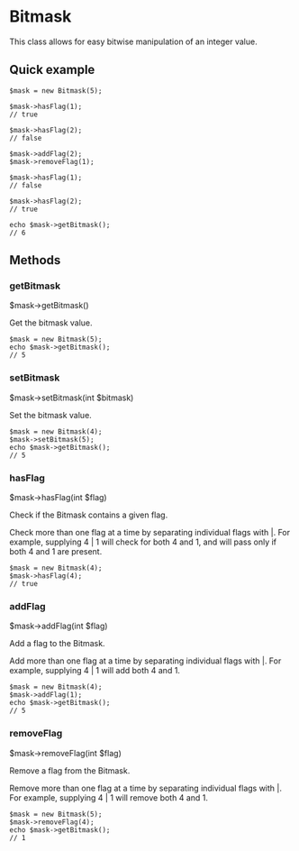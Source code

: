 Bitmask
=======

This class allows for easy bitwise manipulation of an integer value.

## Quick example

    $mask = new Bitmask(5);

    $mask->hasFlag(1);
    // true

    $mask->hasFlag(2);
    // false

    $mask->addFlag(2);
    $mask->removeFlag(1);

    $mask->hasFlag(1);
    // false

    $mask->hasFlag(2);
    // true

    echo $mask->getBitmask();
    // 6

## Methods

### getBitmask

$mask->getBitmask()

Get the bitmask value.

    $mask = new Bitmask(5);
    echo $mask->getBitmask();
    // 5

### setBitmask

$mask->setBitmask(int $bitmask)

Set the bitmask value.

    $mask = new Bitmask(4);
    $mask->setBitmask(5);
    echo $mask->getBitmask();
    // 5

### hasFlag

$mask->hasFlag(int $flag)

Check if the Bitmask contains a given flag.

Check more than one flag at a time by separating individual
flags with |. For example, supplying 4 | 1 will check for both
4 and 1, and will pass only if both 4 and 1 are present.

    $mask = new Bitmask(4);
    $mask->hasFlag(4);
    // true

### addFlag

$mask->addFlag(int $flag)

Add a flag to the Bitmask.

Add more than one flag at a time by separating individual
flags with |. For example, supplying 4 | 1 will add both 4
and 1.

    $mask = new Bitmask(4);
    $mask->addFlag(1);
    echo $mask->getBitmask();
    // 5

### removeFlag

$mask->removeFlag(int $flag)

Remove a flag from the Bitmask.

Remove more than one flag at a time by separating individual
flags with |. For example, supplying 4 | 1 will remove both 4
and 1.

    $mask = new Bitmask(5);
    $mask->removeFlag(4);
    echo $mask->getBitmask();
    // 1
